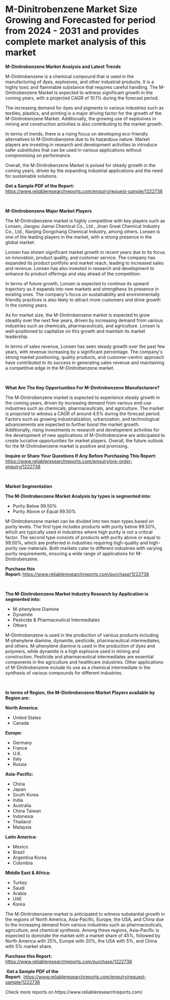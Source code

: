 <p><h1>M-Dinitrobenzene Market Size Growing and Forecasted for period from 2024 - 2031 and provides complete market analysis of this market</h1></p><p><strong>M-Dinitrobenzene Market Analysis and Latest Trends</strong></p>
<p><p>M-Dinitrobenzene is a chemical compound that is used in the manufacturing of dyes, explosives, and other industrial products. It is a highly toxic and flammable substance that requires careful handling. The M-Dinitrobenzene Market is expected to witness significant growth in the coming years, with a projected CAGR of 10.1% during the forecast period.</p><p>The increasing demand for dyes and pigments in various industries such as textiles, plastics, and printing is a major driving factor for the growth of the M-Dinitrobenzene Market. Additionally, the growing use of explosives in mining and construction activities is also contributing to the market growth.</p><p>In terms of trends, there is a rising focus on developing eco-friendly alternatives to M-Dinitrobenzene due to its hazardous nature. Market players are investing in research and development activities to introduce safer substitutes that can be used in various applications without compromising on performance.</p><p>Overall, the M-Dinitrobenzene Market is poised for steady growth in the coming years, driven by the expanding industrial applications and the need for sustainable solutions.</p></p>
<p><strong>Get a Sample PDF of the Report:&nbsp;</strong> <a href="https://www.reliableresearchreports.com/enquiry/request-sample/1222738">https://www.reliableresearchreports.com/enquiry/request-sample/1222738</a></p>
<p>&nbsp;</p>
<p><strong>M-Dinitrobenzene Major Market Players</strong></p>
<p><p>The M-Dinitrobenzene market is highly competitive with key players such as Lonsen, Jiangsu Jiamai Chemical Co., Ltd., Jinan Great Chemical Industry Co., Ltd., Nanjing Dongchang Chemical Industry, among others. Lonsen is one of the leading players in the market, with a strong presence in the global market.</p><p>Lonsen has shown significant market growth in recent years due to its focus on innovation, product quality, and customer service. The company has expanded its product portfolio and market reach, leading to increased sales and revenue. Lonsen has also invested in research and development to enhance its product offerings and stay ahead of the competition.</p><p>In terms of future growth, Lonsen is expected to continue its upward trajectory as it expands into new markets and strengthens its presence in existing ones. The company's focus on sustainability and environmentally friendly practices is also likely to attract more customers and drive growth in the coming years.</p><p>As for market size, the M-Dinitrobenzene market is expected to grow steadily over the next few years, driven by increasing demand from various industries such as chemicals, pharmaceuticals, and agriculture. Lonsen is well-positioned to capitalize on this growth and maintain its market leadership.</p><p>In terms of sales revenue, Lonsen has seen steady growth over the past few years, with revenue increasing by a significant percentage. The company's strong market positioning, quality products, and customer-centric approach have contributed to its success in generating sales revenue and maintaining a competitive edge in the M-Dinitrobenzene market.</p></p>
<p>&nbsp;</p>
<p><strong>What Are The Key Opportunities For M-Dinitrobenzene Manufacturers?</strong></p>
<p><p>The M-Dinitrobenzene market is expected to experience steady growth in the coming years, driven by increasing demand from various end-use industries such as chemicals, pharmaceuticals, and agriculture. The market is projected to witness a CAGR of around 4.5% during the forecast period. Factors such as growing industrialization, urbanization, and technological advancements are expected to further boost the market growth. Additionally, rising investments in research and development activities for the development of new applications of M-Dinitrobenzene are anticipated to create lucrative opportunities for market players. Overall, the future outlook for the M-Dinitrobenzene market is positive and promising.</p></p>
<p><strong>Inquire or Share Your Questions If Any Before Purchasing This Report:</strong> <a href="https://www.reliableresearchreports.com/enquiry/pre-order-enquiry/1222738">https://www.reliableresearchreports.com/enquiry/pre-order-enquiry/1222738</a></p>
<p>&nbsp;</p>
<p><strong>Market Segmentation</strong></p>
<p><strong>The M-Dinitrobenzene Market Analysis by types is segmented into:</strong></p>
<p><ul><li>Purity Below 99.50%</li><li>Purity Above or Equal 99.50%</li></ul></p>
<p><p>M-Dinitrobenzene market can be divided into two main types based on purity levels. The first type includes products with purity below 99.50%, which are typically used in industries where high purity is not a critical factor. The second type consists of products with purity above or equal to 99.50%, which are preferred in industries requiring high-quality and high-purity raw materials. Both markets cater to different industries with varying purity requirements, ensuring a wide range of applications for M-Dinitrobenzene.</p></p>
<p><strong>Purchase this Report:&nbsp;</strong><a href="https://www.reliableresearchreports.com/purchase/1222738">https://www.reliableresearchreports.com/purchase/1222738</a></p>
<p>&nbsp;</p>
<p><strong>The M-Dinitrobenzene Market Industry Research by Application is segmented into:</strong></p>
<p><ul><li>M-phenylene Diamine</li><li>Dynamite</li><li>Pesticide & Pharmaceutical Intermediates</li><li>Others</li></ul></p>
<p><p>M-Dinitrobenzene is used in the production of various products including M-phenylene diamine, dynamite, pesticide, pharmaceutical intermediates, and others. M-phenylene diamine is used in the production of dyes and polymers, while dynamite is a high explosive used in mining and construction. Pesticide and pharmaceutical intermediates are essential components in the agriculture and healthcare industries. Other applications of M-Dinitrobenzene include its use as a chemical intermediate in the synthesis of various compounds for different industries.</p></p>
<p>&nbsp;</p>
<p><strong>In terms of Region, the M-Dinitrobenzene Market Players available by Region are:</strong></p>
<p>
    <p> <strong> North America: </strong>
        <ul>
            <li>United States</li>
            <li>Canada</li>
        </ul>
        </p> 
    <p> <strong> Europe: </strong>
        <ul>
            <li>Germany</li>
            <li>France</li>
            <li>U.K.</li>
            <li>Italy</li>
            <li>Russia</li>
        </ul>
        </p> 
    <p> <strong> Asia-Pacific: </strong>
        <ul>
            <li>China</li>
            <li>Japan</li>
            <li>South Korea</li>
            <li>India</li>
            <li>Australia</li>
            <li>China Taiwan</li>
            <li>Indonesia</li>
            <li>Thailand</li>
            <li>Malaysia</li>
        </ul>
        </p> 
    <p> <strong> Latin America: </strong>
        <ul>
            <li>Mexico</li>
            <li>Brazil</li>
            <li>Argentina Korea</li>
            <li>Colombia</li>
        </ul>
        </p> 
    <p> <strong> Middle East & Africa: </strong>
        <ul>
            <li>Turkey</li>
            <li>Saudi</li>
            <li>Arabia</li>
            <li>UAE</li>
            <li>Korea</li>
        </ul>
    </p>
    </p>
<p><p>The M-Dinitrobenzene market is anticipated to witness substantial growth in the regions of North America, Asia-Pacific, Europe, the USA, and China due to the increasing demand from various industries such as pharmaceuticals, agriculture, and chemical synthesis. Among these regions, Asia-Pacific is expected to dominate the market with a market share of 45%, followed by North America with 25%, Europe with 20%, the USA with 5%, and China with 5% market share.</p></p>
<p><strong>Purchase this Report: </strong><a href="https://www.reliableresearchreports.com/purchase/1222738">https://www.reliableresearchreports.com/purchase/1222738</a></p>
<p>&nbsp;<strong>Get a Sample PDF of the Report:&nbsp;&nbsp;</strong><a href="https://www.reliableresearchreports.com/enquiry/request-sample/1222738">https://www.reliableresearchreports.com/enquiry/request-sample/1222738</a></p>
<p><strong></strong></p>
<p>Check more reports on https://www.reliableresearchreports.com/</p>